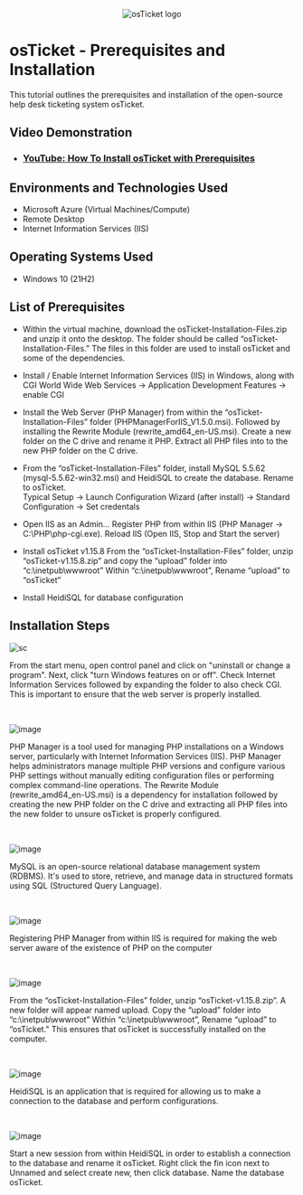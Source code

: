 <p align="center">
<img src="https://i.imgur.com/Clzj7Xs.png" alt="osTicket logo"/>
</p>

<h1>osTicket - Prerequisites and Installation</h1>
This tutorial outlines the prerequisites and installation of the open-source help desk ticketing system osTicket.<br />


<h2>Video Demonstration</h2>

- ### [YouTube: How To Install osTicket with Prerequisites](https://www.youtube.com)

<h2>Environments and Technologies Used</h2>

- Microsoft Azure (Virtual Machines/Compute)
- Remote Desktop
- Internet Information Services (IIS)

<h2>Operating Systems Used </h2>

- Windows 10</b> (21H2)

<h2>List of Prerequisites</h2>

- Within the virtual machine, download the osTicket-Installation-Files.zip and unzip it onto the desktop. The folder should be called “osTicket-Installation-Files.”
 The files in this folder are used to install osTicket and some of the dependencies.

- Install / Enable Internet Information Services (IIS) in Windows, along with CGI
World Wide Web Services -> Application Development Features -> enable CGI

- Install the Web Server (PHP Manager) from within the “osTicket-Installation-Files” folder (PHPManagerForIIS_V1.5.0.msi). Followed by installing the Rewrite Module (rewrite_amd64_en-US.msi). Create a new folder on the C drive and rename it PHP. Extract all PHP files into to the new PHP folder on the C drive.
 

- From the “osTicket-Installation-Files” folder, install MySQL 5.5.62 (mysql-5.5.62-win32.msi) and HeidiSQL to create the database. Rename to osTicket.  
Typical Setup ->
Launch Configuration Wizard (after install) ->
Standard Configuration ->
Set credentals 

- Open IIS as an Admin... Register PHP from within IIS (PHP Manager -> C:\PHP\php-cgi.exe). Reload IIS (Open IIS, Stop and Start the server)

- Install osTicket v1.15.8
From the “osTicket-Installation-Files” folder, unzip “osTicket-v1.15.8.zip” and copy the “upload” folder into “c:\inetpub\wwwroot”
Within “c:\inetpub\wwwroot”, Rename “upload” to “osTicket”

- Install HeidiSQL for database configuration

<h2>Installation Steps</h2>

<p>

 ![sc](https://github.com/user-attachments/assets/7e265625-d5d8-4986-9df0-9c95b348119b)

</p>
<p>
From the start menu, open control panel and click on "uninstall or change a program". Next, click "turn Windows features on or off". Check Internet Information Services followed by expanding the folder to also check CGI. This is important to ensure that the web server is properly installed. 
</p>
<br />

<p>

 ![image](https://github.com/user-attachments/assets/bfd7ff86-3571-4065-8b2b-3dfb87dd681f)

</p>
<p>
 PHP Manager is a tool used for managing PHP installations on a Windows server, particularly with Internet Information Services (IIS). PHP Manager helps administrators manage multiple PHP versions and configure various PHP settings without manually editing configuration files or performing complex command-line operations. The Rewrite Module (rewrite_amd64_en-US.msi) is a dependency for installation followed by creating the new PHP folder on the C drive and extracting all PHP files into the new folder to unsure osTicket is properly configured. 

</p>
<br />

<p>

 ![image](https://github.com/user-attachments/assets/5aa0e194-5c93-4076-9c33-8a4a81a69b8e)

</p>
<p>
MySQL is an open-source relational database management system (RDBMS). It's used to store, retrieve, and manage data in structured formats using SQL (Structured Query Language).  
</p>
<br />


<p>

 ![image](https://github.com/user-attachments/assets/1b0b9a9c-a76f-4968-8bb1-8170c1e3125a)

</p>
<p>
Registering PHP Manager from within IIS is required for making the web server aware of the existence of PHP on the computer
</p>
<br />

<p>

 ![image](https://github.com/user-attachments/assets/a79a4808-c7c6-4237-9732-115db357d10c)

</p>
<p>
From the “osTicket-Installation-Files” folder, unzip “osTicket-v1.15.8.zip”. A new folder will appear named upload. Copy the “upload” folder into “c:\inetpub\wwwroot”
Within “c:\inetpub\wwwroot”, Rename “upload” to “osTicket." This ensures that osTicket is successfully installed on the computer. 

</p>
<br />

<p>

![image](https://github.com/user-attachments/assets/3485f7bb-1aa4-4e62-a993-4f88ff96b489)

</p>
<p>

HeidiSQL is an application that is required for allowing us to make a connection to the database and perform configurations.  

</p>
<br />

<p>

![image](https://github.com/user-attachments/assets/2f8f2683-5199-41a7-8443-592b12f6b87d)

</p>
<p>

Start a new session from within HeidiSQL in order to establish a connection to the database and rename it osTicket. Right click the fin icon next to Unnamed and select create new, then click database. Name the database osTicket. 
  
</p>
<br />
